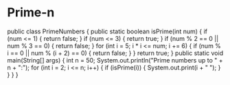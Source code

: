 # Prime-n
public class PrimeNumbers {
    public static boolean isPrime(int num) {
        if (num <= 1) {
            return false;
        }
        if (num <= 3) {
            return true;
        }
        if (num % 2 == 0 || num % 3 == 0) {
            return false;
        }
        for (int i = 5; i * i <= num; i += 6) {
            if (num % i == 0 || num % (i + 2) == 0) {
                return false;
            }
        }
        return true;
    }
    public static void main(String[] args) {
        int n = 50;
        System.out.println("Prime numbers up to " + n + ":");
        for (int i = 2; i <= n; i++) {
            if (isPrime(i)) {
                System.out.print(i + " ");
            }
        }
    }
}
